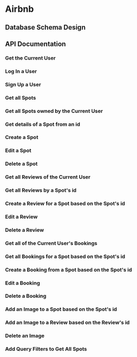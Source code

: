 # Airbnb

## Database Schema Design

## API Documentation

### Get the Current User
### Log In a User
### Sign Up a User
### Get all Spots
### Get all Spots owned by the Current User
### Get details of a Spot from an id
### Create a Spot
### Edit a Spot
### Delete a Spot
### Get all Reviews of the Current User
### Get all Reviews by a Spot's id
### Create a Review for a Spot based on the Spot's id
### Edit a Review
### Delete a Review
### Get all of the Current User's Bookings
### Get all Bookings for a Spot based on the Spot's id
### Create a Booking from a Spot based on the Spot's id
### Edit a Booking
### Delete a Booking
### Add an Image to a Spot based on the Spot's id
### Add an Image to a Review based on the Review's id
### Delete an Image
### Add Query Filters to Get All Spots
